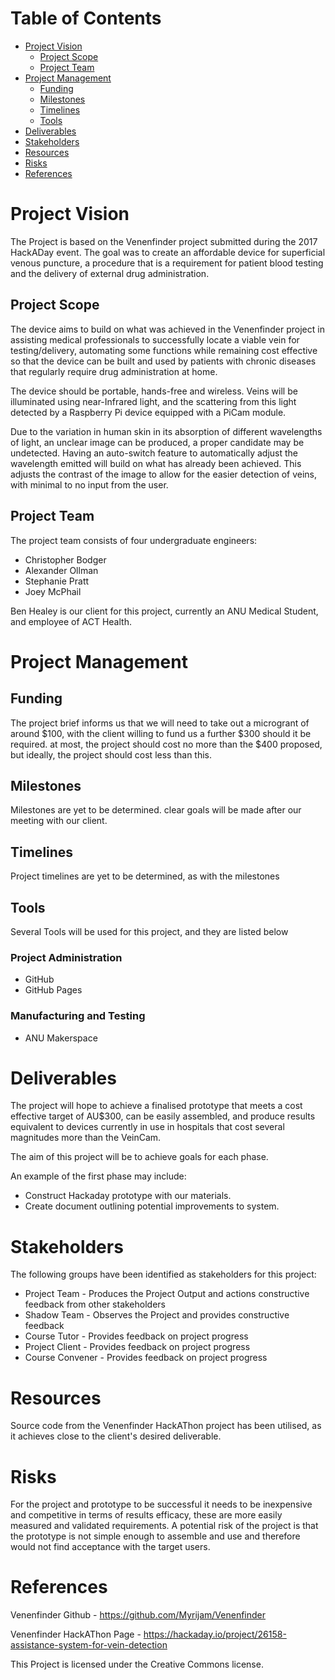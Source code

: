 # Table of Contents
* [Project Vision](#project-vision)
  * [Project Scope](#project-scope)
  * [Project Team](#project-team)
* [Project Management](#project-management)
  * [Funding](#funding)
  * [Milestones](#milestones)
  * [Timelines](#timelines)
  * [Tools](#tools)
* [Deliverables](#deliverables)
* [Stakeholders](#stakeholders)
* [Resources](#resources)
* [Risks](#risks)
* [References](#references)

# Project Vision
The Project is based on the Venenfinder project submitted during the 2017 HackADay event. The goal was to create an affordable device for superficial venous puncture, a procedure that is a requirement for patient blood testing and the delivery of external drug administration.

## Project Scope
The device aims to build on what was achieved in the Venenfinder project in assisting medical professionals to successfully locate a viable vein for testing/delivery, automating some functions while remaining cost effective so that the device can be built and used by patients with chronic diseases that regularly require drug administration at home.

The device should be portable, hands-free and wireless. Veins will be illuminated using near-Infrared light, and the scattering from this light detected by a Raspberry Pi device equipped with a PiCam module. 

Due to the variation in human skin in its absorption of different wavelengths of light, an unclear image can be produced, a proper candidate may be undetected. Having an auto-switch feature to automatically adjust the wavelength emitted will build on what has already been achieved. This adjusts the contrast of the image to allow for the easier detection of veins, with minimal to no input from the user.

## Project Team
The project team consists of four undergraduate engineers:
 * Christopher Bodger
 * Alexander Ollman
 * Stephanie Pratt
 * Joey McPhail

Ben Healey is our client for this project, currently an ANU Medical Student, and employee of ACT Health.

# Project Management
## Funding
The project brief informs us that we will need to take out a microgrant of around $100, with the client willing to fund us a further $300 should it be required. at most, the project should cost no more than the $400 proposed, but ideally, the project should cost less than this.

## Milestones
Milestones are yet to be determined. clear goals will be made after our meeting with our client.

## Timelines
Project timelines are yet to be determined, as with the milestones

## Tools
Several Tools will be used for this project, and they are listed below

### Project Administration
* GitHub
* GitHub Pages

### Manufacturing and Testing
* ANU Makerspace

# Deliverables
The project will hope to achieve a finalised prototype that meets a cost effective target of AU$300, can be easily assembled, and produce results equivalent to devices currently in use in hospitals that cost several magnitudes more than the VeinCam.

The aim of this project will be to achieve goals for each phase.

An example of the first phase may include:
- Construct Hackaday prototype with our materials.
- Create document outlining potential improvements to system.


# Stakeholders
The following groups have been identified as stakeholders for this project:
* Project Team - Produces the Project Output and actions constructive feedback from other stakeholders
* Shadow Team - Observes the Project and provides constructive feedback
* Course Tutor - Provides feedback on project progress
* Project Client - Provides feedback on project progress
* Course Convener - Provides feedback on project progress

# Resources
Source code from the Venenfinder HackAThon project has been utilised, as it achieves close to the client's desired deliverable.

# Risks
For the project and prototype to be successful it needs to be inexpensive and competitive in terms of results efficacy, these are more easily measured and validated requirements. A potential risk of the project is that the prototype is not simple enough to assemble and use and therefore would not find acceptance with the target users.

# References
Venenfinder Github - https://github.com/Myrijam/Venenfinder

Venenfinder HackAThon Page - https://hackaday.io/project/26158-assistance-system-for-vein-detection

This Project is licensed under the Creative Commons license.
